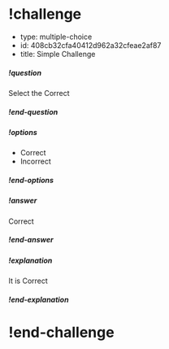 # !challenge

* type: multiple-choice
* id: 408cb32cfa40412d962a32cfeae2af87
* title: Simple Challenge

##### !question
Select the Correct
##### !end-question

##### !options
- Correct
- Incorrect
##### !end-options

##### !answer
Correct
##### !end-answer

##### !explanation
It is Correct
##### !end-explanation

# !end-challenge
